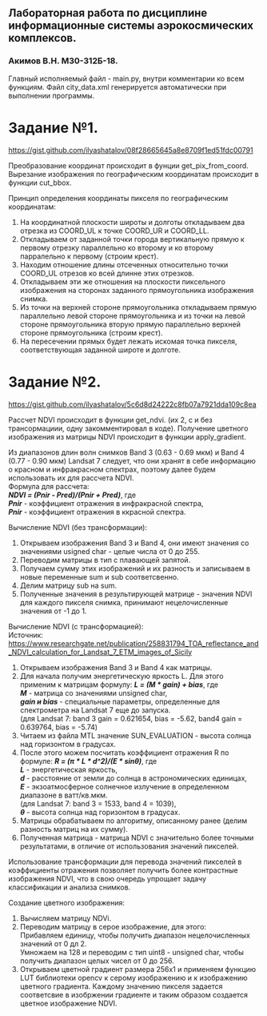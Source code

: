 ## Лабораторная работа по дисциплине информационные системы аэрокосмических комплексов.  
### Акимов В.Н. M30-312Б-18.  
  
Главный исполняемый файл - main.py, внутри комментарии ко всем функциям.
Файл city_data.xml генерируется автоматически при выполнении программы.
  
# Задание №1.  
https://gist.github.com/ilyashatalov/08f28665645a8e8709f1ed51fdc00791
  
Преобразование координат происходит в фунции get_pix_from_coord.  
Вырезание изображения по географическим координатам происходит в функции cut_bbox.  
  
Принцип определения координаты пикселя по географическим координатам:
1. На координатной плоскости широты и долготы откладываем два отрезка из COORD_UL к точке COORD_UR и COORD_LL.
2. Откладываем от заданной точки города вертикальную прямую к первому отрезку параллельно ко второму и ко второму парралельно к первому (строим крест).
3. Находим отношение длины отсеченных относительно точки COORD_UL отрезов ко всей длинне этих отрезков.
4. Откладываем эти же отношения на плоскости пиксельного изображения на сторонах заданного прямоугольника изображения снимка.
5. Из точки на верхней стороне прямоугольника откладываем прямую параллельно левой стороне прямоугольника и 
   из точки на левой стороне прямоугольника вторую прямую параллельно верхней стороне прямоугольника (строим крест).
6. На пересечении прямых будет лежать искомая точка пикселя, соответствующая заданной широте и долготе.
  
# Задание №2.  
https://gist.github.com/ilyashatalov/5c6d8d24222c8fb07a7921dda109c8ea
  
Рассчет NDVI происходит в функции get_ndvi. (их 2, с и без трансормациии, одну закомментировал в коде).
Получение цветного изображения из матрицы NDVI происходит в функции apply_gradient.
  
Из диапазонов длин волн снимков Band 3 (0.63 - 0.69 мкм) и Band 4 (0.77 - 0.90 мкм) Landsat 7 следует, что они хранят в себе информацию о красном и инфракрасном спектрах, поэтому далее будем использовать их для рассчета NDVI.  
Формула для рассчета:  
   <strong><em>NDVI = (Pnir - Pred)/(Pnir + Pred)</em></strong>, где  
   <strong><em>Pnir</em></strong> - коэффициент отражения в инфракрасной спектра,  
   <strong><em>Pnir</em></strong> - коэффициент отражения в ккрасной спектра.  
  
Вычисление NDVI (без трансформации):  
1. Открываем изображения Band 3 и Band 4, они имеют значения со значениями usigned char - целые числа от 0 до 255.
2. Переводим матрицы в тип с плавающей запятой.
3. Получаем сумму этих изображений и их разность и записываем в новые переменные sum и sub соответсвенно.
4. Делим матрицу sub на sum. 
5. Полученные значения в результирующей матрице - значения NDVI для каждого пикселя снимка, принимают нецелочисленные значения от -1 до 1.
  
Вычисление NDVI (с трансформацией):  
Источник: https://www.researchgate.net/publication/258831794_TOA_reflectance_and_NDVI_calculation_for_Landsat_7_ETM_images_of_Sicily  
1. Открываем изображения Band 3 и Band 4 как матрицы.  
2. Для начала получим энергетическую яркость L. Для этого применим к матрицам формулу: 
   <strong><em>L = (M * gain) + bias</em></strong>, где  
   <strong><em>M</em></strong> - матрица со значениями unsigned char,  
   <strong><em>gain и bias</em></strong> - специальные параметры, определенные для спектрометра на Landsat 7 еще до запуска.  
   (для Landsat 7: band 3 gain = 0.621654, bias = -5.62, band4 gain = 0.639764, bias = -5.74)  
3. Читаем из файла MTL значение SUN_EVALUATION - высота солнца над горизонтом в градусах.
4. После этого можем посчитать коэффициент отражения R по формуле:
   <strong><em>R = (π * L * d^2)/(E * sinθ)</em></strong>, где  
   <strong><em>L</em></strong> - энергетическая яркость,  
   <strong><em>d</em></strong> - расстояние от земли до солнца в астрономических единицах,  
   <strong><em>E</em></strong> - экзоатмосферное солнечное излучение в определенном диапазоне в ватт/кв.мкм.  
   (для Landsat 7: band 3 = 1533, band 4 = 1039),  
   <strong><em>θ</em></strong> - высота солнца над горизонтом в градусах.  
5. Матрицы обрабатываем по алгоритму, описанному ранее (делим разность матриц на их сумму).
6. Полученная матрица - матрица NDVI с значительно более точными результатами, в отличие от использования значений пикселей.

Использование трансформации для перевода значений пикселей в коэффициенты отражения позволяет получить более контрастные изображения NDVI, что в свою очередь упрощает задачу классификации и анализа снимков.
   
Создание цветного изображения:
1. Вычисляем матрицу NDVi.
2. Переводим матрицу в серое изображение, для этого:  
   Прибавляем единицу, чтобы получить диапазон нецелочисленных значений от 0 дл 2.  
   Умножаем на 128 и переводим с тип uint8 - unsigned char, чтобы получить диапазон целых чисел от 0 до 256.  
3. Открываем цветной градиент размера 256x1 и применяем функцию LUT библиотеки opencv к серому изображению и к изображению цветного градиента. Каждому значению пикселя задается соответсвие в изобржении градиенте и таким образом создается цветное изображение NDVI.
   

